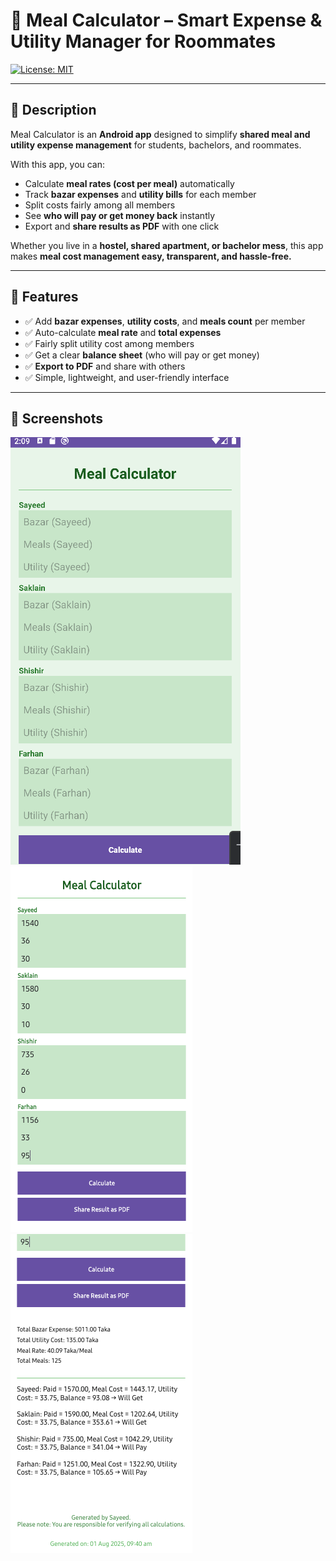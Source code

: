 # 🍴 Meal Calculator – Smart Expense & Utility Manager for Roommates

[![License: MIT](https://img.shields.io/badge/License-MIT-yellow.svg)](LICENSE)

---

## 📖 Description
Meal Calculator is an **Android app** designed to simplify **shared meal and utility expense management** for students, bachelors, and roommates.  

With this app, you can:  
- Calculate **meal rates (cost per meal)** automatically  
- Track **bazar expenses** and **utility bills** for each member  
- Split costs fairly among all members  
- See **who will pay or get money back** instantly  
- Export and **share results as PDF** with one click  

Whether you live in a **hostel, shared apartment, or bachelor mess**, this app makes **meal cost management easy, transparent, and hassle-free.**

---

## 🚀 Features
- ✅ Add **bazar expenses**, **utility costs**, and **meals count** per member  
- ✅ Auto-calculate **meal rate** and **total expenses**  
- ✅ Fairly split utility cost among members  
- ✅ Get a clear **balance sheet** (who will pay or get money)  
- ✅ **Export to PDF** and share with others  
- ✅ Simple, lightweight, and user-friendly interface  

---

## 📱 Screenshots   


![Meal Calculator Screenshot 1](screenshots/sc0.png)
![Meal Calculator Screenshot 2](screenshots/sc1.png)
![Meal Calculator Screenshot 2](screenshots/sc2.png)
